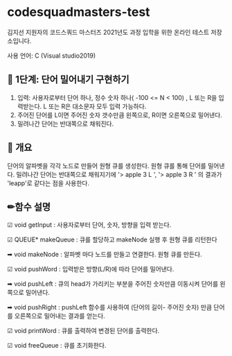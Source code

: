 # codesquadmasters-test
김지선 지원자의 코드스쿼드 마스터즈 2021년도 과정 입학을 위한 온라인 테스트 저장소입니다.

사용 언어: C (Visual studio2019)

## 🔨 1단계: 단어 밀어내기 구현하기
1. 입력: 사용자로부터 단어 하나, 정수 숫자 하나( -100 <= N < 100) , L 또는 R을 입력받는다. L 또는 R은 대소문자 모두 입력 가능하다.
2. 주어진 단어를 L이면 주어진 숫자 갯수만큼 왼쪽으로, R이면 오른쪽으로 밀어낸다.
3. 밀려나간 단어는 반대쪽으로 채워진다.

## 📝 개요
단어의 알파벳을 각각 노드로 만들어 원형 큐를 생성한다. 
원형 큐를 통해 단어를 밀어낸다. 
밀려나간 단어는 반대쪽으로 채워지기에 '> apple 3 L ', '> apple 3 R ' 의 결과가 'leapp'로 같다는 점을 사용한다.

## ✏함수 설명
☑ void getInput
  : 사용자로부터 단어, 숫자, 방향을 입력 받는다.

☑ QUEUE* makeQueue
  : 큐를 할당하고 makeNode 실행 후 원형 큐를  리턴한다
  
  ➡ void makeNode
    : 알파벳 마다 노드를 만들고 연결한다. 
      원형 큐를 만든다.

☑ void pushWord
  : 입력받은 방향(L/R)에 따라 단어를 밀어낸다.
  
  ➡ void pushLeft
    : 큐의 head가 가리키는 부분을 주어진 숫자만큼 이동시켜 단어를 왼쪽으로 밀어낸다.
  
  ➡ void pushRight
    : pushLeft 함수를 사용하여 (단어의 길이- 주어진 숫자) 만큼 단어를 오른쪽으로 밀어내는 결과를 얻는다.

☑ void printWord
  : 큐를 출력하여 변경된 단어를 출력한다.

☑ void freeQueue
  : 큐를 초기화한다.

